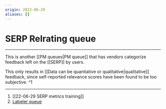 ```yaml
---
origin: 2022-06-29
aliases: []
---
```

# SERP Relrating queue
---
This is another [[PM queues|PM queue]] that has vendors categorize feedback left on the [[SERP]] by users.

This only results in [[Data can be quantiative or qualitative|qualitative]] feedback, since self-reported relevance scores have been found to be too subjective. ^1

---
1. [[22-06-29 SERP metrics training]]
2. [Labeler queue](https://labeler.cmhprod1.k8s.indeed.tech/task/viewtask?taskName=SERP%20Relrating%20Categorization%20[EN-lang]%20(CNX-KL))